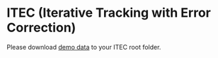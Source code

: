 # ITEC (Iterative Tracking with Error Correction)   

Please download [demo data](https://virginiatech-my.sharepoint.com/:f:/g/personal/mengfanw_vt_edu/Egjj1YOCMgBFjeUnf8WEj9YB46M0cnt8pps5Crr0s5I87A?e=0Mwnrn) to your ITEC root folder.